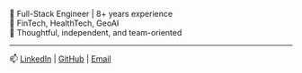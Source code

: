 🎯 Full-Stack Engineer | 8+ years experience  
🏥 FinTech, HealthTech, GeoAI  
🤝 Thoughtful, independent, and team-oriented  

---

📫 [LinkedIn](https://www.linkedin.com/in/ivan-kazadaiev-0b5ba112b/) | [GitHub](https://github.com/evankazadaiev) | [Email](mailto:ivankazadaev21@gmail.com)

